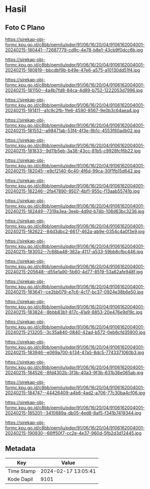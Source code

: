 # Hasil

## Foto C Plano

https://sirekap-obj-formc.kpu.go.id/c8bb/pemilu/pdpr/91/06/16/20/04/9106162004001-20240215-180441--72687779-cd9c-4e78-b8e1-43cb9f0dcc6b.jpg

https://sirekap-obj-formc.kpu.go.id/c8bb/pemilu/pdpr/91/06/16/20/04/9106162004001-20240215-180819--bbcdbf9b-b49e-47e6-a575-a10130dd51f4.jpg

https://sirekap-obj-formc.kpu.go.id/c8bb/pemilu/pdpr/91/06/16/20/04/9106162004001-20240215-181150--4a4b7fd8-84ca-4d89-b752-1222053d7996.jpg

https://sirekap-obj-formc.kpu.go.id/c8bb/pemilu/pdpr/91/06/16/20/04/9106162004001-20240215-181411--a1c9c2fb-1fe6-4590-8567-9e0b3c64aea4.jpg

https://sirekap-obj-formc.kpu.go.id/c8bb/pemilu/pdpr/91/06/16/20/04/9106162004001-20240215-181552--a98471ab-53f4-4f3e-9b1c-4553f60adb02.jpg

https://sirekap-obj-formc.kpu.go.id/c8bb/pemilu/pdpr/91/06/16/20/04/9106162004001-20240215-181833--9d11b5eb-3a38-43cc-81b5-c9928fcf6b22.jpg

https://sirekap-obj-formc.kpu.go.id/c8bb/pemilu/pdpr/91/06/16/20/04/9106162004001-20240215-182045--e9cf2140-6c40-4f6d-99ca-30f1fb15d642.jpg

https://sirekap-obj-formc.kpu.go.id/c8bb/pemilu/pdpr/91/06/16/20/04/9106162004001-20240215-182246--2fa47890-9507-4bf1-955c-f13aab55741b.jpg

https://sirekap-obj-formc.kpu.go.id/c8bb/pemilu/pdpr/91/06/16/20/04/9106162004001-20240215-182449--7319a3ea-3eeb-4d9d-b74b-108d63bc3236.jpg

https://sirekap-obj-formc.kpu.go.id/c8bb/pemilu/pdpr/91/06/16/20/04/9106162004001-20240215-182622--84d3dbc2-6617-462a-ab9e-0354c4a0f3e9.jpg

https://sirekap-obj-formc.kpu.go.id/c8bb/pemilu/pdpr/91/06/16/20/04/9106162004001-20240215-183002--7c88ba48-382a-4117-a533-59bb8cfbc446.jpg

https://sirekap-obj-formc.kpu.go.id/c8bb/pemilu/pdpr/91/06/16/20/04/9106162004001-20240215-205648--d55e1a90-5b60-4d77-8519-53a62afe948f.jpg

https://sirekap-obj-formc.kpu.go.id/c8bb/pemilu/pdpr/91/06/16/20/04/9106162004001-20240215-183641--ce2bb079-e7c6-4c17-bc37-0924e38b6e50.jpg

https://sirekap-obj-formc.kpu.go.id/c8bb/pemilu/pdpr/91/06/16/20/04/9106162004001-20240215-183824--8bbb83b1-817c-41a9-8853-20e476e9d19c.jpg

https://sirekap-obj-formc.kpu.go.id/c8bb/pemilu/pdpr/91/06/16/20/04/9106162004001-20240215-213205--3c35a840-0840-42ad-b572-0eb6cfd35900.jpg

https://sirekap-obj-formc.kpu.go.id/c8bb/pemilu/pdpr/91/06/16/20/04/9106162004001-20240215-183946--e069a700-b134-47a5-8dc5-7743371060b3.jpg

https://sirekap-obj-formc.kpu.go.id/c8bb/pemilu/pdpr/91/06/16/20/04/9106162004001-20240215-184526--8fd4302b-3f3b-40a3-9f3b-631b36e065ab.jpg

https://sirekap-obj-formc.kpu.go.id/c8bb/pemilu/pdpr/91/06/16/20/04/9106162004001-20240215-184747--44426409-a4b6-4ad2-a706-77c30ba4cf06.jpg

https://sirekap-obj-formc.kpu.go.id/c8bb/pemilu/pdpr/91/06/16/20/04/9106162004001-20240215-185201--3410689a-db05-4ed8-8af5-f341b7419344.jpg

https://sirekap-obj-formc.kpu.go.id/c8bb/pemilu/pdpr/91/06/16/20/04/9106162004001-20240215-190930--66ff50f7-cc2e-4e37-960d-5fb2d3d12445.jpg


## Metadata

| Key        | Value               |
| ---------- | ------------------- |
| Time Stamp | 2024-02-17 13:05:41 |
| Kode Dapil | 9101                |



